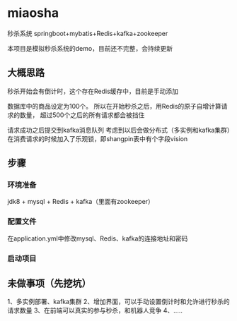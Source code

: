# miaosha
秒杀系统 springboot+mybatis+Redis+kafka+zookeeper

本项目是模拟秒杀系统的demo，目前还不完整，会持续更新

## 大概思路
秒杀开始会有倒计时，这个存在Redis缓存中，目前是手动添加

数据库中的商品设定为100个。
所以在开始秒杀之后，用Redis的原子自增计算请求的数量，
超过500个之后的所有请求都会被挡住

请求成功之后提交到kafka消息队列
考虑到以后会做分布式（多实例和kafka集群）在消费请求的时候加入了乐观锁，即shangpin表中有个字段vision

## 步骤

### 环境准备

jdk8 + mysql + Redis + kafka（里面有zookeeper）

### 配置文件
在application.yml中修改mysql、Redis、kafka的连接地址和密码

### 启动项目

## 未做事项（先挖坑）

1、多实例部署、kafka集群
2、增加界面，可以手动设置倒计时和允许进行秒杀的请求数量
3、在前端可以真实的参与秒杀，和机器人竞争
4、.....
